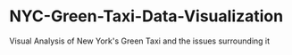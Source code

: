 # NYC-Green-Taxi-Data-Visualization
Visual Analysis of New York's Green Taxi and the issues surrounding it
